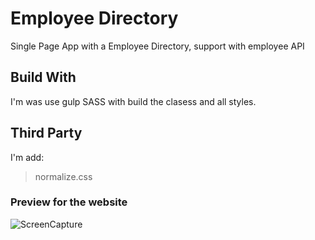 # Employee Directory

Single Page App with a Employee Directory, support with employee API

## Build With

I'm was use gulp SASS with build the clasess and all styles.



## Third Party

I'm add: 
> normalize.css


### Preview for the website

![ScreenCapture](https://drive.google.com/uc?export=view&id=18CXLqyEwgIevBwte1CG4Wic6hQxVW5_R)
